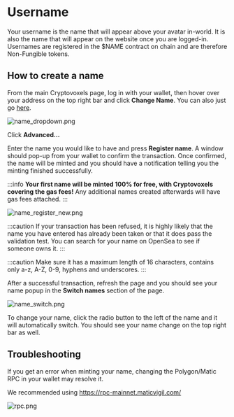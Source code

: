 # Username

Your username is the name that will appear above your avatar in-world. It is also the name that will appear on the website once you are logged-in.
Usernames are registered in the $NAME contract on chain and are therefore Non-Fungible tokens.

## How to create a name
From the main Cryptovoxels page, log in with your wallet, then hover over your address on the top right bar and click **Change Name**. You can also just go [here](https://www.cryptovoxels.com/account/names).

![name_dropdown.png](/username/name_dropdown.png)

Click **Advanced...**

Enter the name you would like to have and press **Register name**. A window should pop-up from your wallet to confirm the transaction. 
Once confirmed, the name will be minted and you should have a notification telling you the minting finished successfully.

:::info
**Your first name will be minted 100% for free, with Cryptovoxels covering the gas fees!** Any additional names created afterwards will have gas fees attached.
:::

![name_register_new.png](/username/name_register_new.png)

:::caution
If your transaction has been refused, it is highly likely that the name you have entered has already been taken or that it does pass the validation test. You can search for your name on OpenSea to see if someone owns it.
:::

:::caution
Make sure it has a maximum length of 16 characters, contains only a-z, A-Z, 0-9, hyphens and underscores.
:::

After a successful transaction, refresh the page and you should see your name popup in the **Switch names** section of the page.

![name_switch.png](/username/name_switch.png)

To change your name, click the radio button to the left of the name and it will automatically switch.
You should see your name change on the top right bar as well.

## Troubleshooting
If you get an error when minting your name, changing the Polygon/Matic RPC in your wallet may resolve it.

We recommended using https://rpc-mainnet.maticvigil.com/

![rpc.png](/createawearable/rpc.png)

